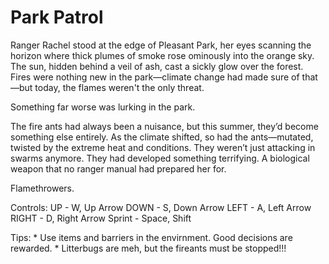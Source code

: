 # Park Patrol

Ranger Rachel stood at the edge of Pleasant Park, her eyes scanning the horizon where thick plumes of smoke rose ominously into the orange sky. The sun, hidden behind a veil of ash, cast a sickly glow over the forest. Fires were nothing new in the park—climate change had made sure of that—but today, the flames weren't the only threat.

Something far worse was lurking in the park.

The fire ants had always been a nuisance, but this summer, they’d become something else entirely. As the climate shifted, so had the ants—mutated, twisted by the extreme heat and conditions. They weren’t just attacking in swarms anymore. They had developed something terrifying. A biological weapon that no ranger manual had prepared her for.

Flamethrowers.

Controls:
    UP - W, Up Arrow
    DOWN - S, Down Arrow
    LEFT - A, Left Arrow
    RIGHT - D, Right Arrow
    Sprint - Space, Shift

Tips:
    * Use items and barriers in the envirnment. Good decisions are rewarded.
    * Litterbugs are meh, but the fireants must be stopped!!!